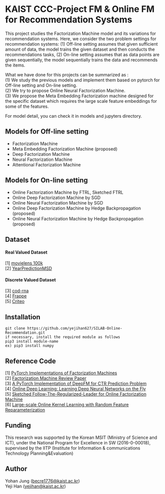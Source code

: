 # KAIST CCC-Project FM & Online FM for Recommendation Systems

This project studies the Factorization Machine model and its variations for recommendation systems.
Here, we consider the two problem settings for recommendation systems: 
(1) Off-line setting assumes that given sufficient amount of data, the model trains the given dataset and then 
conducts the recommendations tasks, (2) On-line setting assumes that as data points are given sequentially, the 
 model sequentially trains the data and recommends the items. 
 
What we have done for this projects can be summarized as : <br/>
(1) We study the previous models and implement them based on pytorch for  Off-line setting and On-line setting.  <br/>
(2) We try to propose Online Neural Factorization Machine. <br/>
(3) We propose the Meta Embedding Factorization machine designed for the specific dataset which 
    requires the large scale feature embeddings for some of the features.
   
For model detail, you can check it in models and jupyters directory. 


## Models for Off-line setting
* Factorization Machine
* Meta Embedding Factorization Machine (proposed)
* Deep Factorization Machine
* Neural Factorization Machine
* Attentional Factorization Machine


## Models for On-line setting 
* Online Factorization Machine by FTRL, Sketched FTRL
* Online Deep Factorization Machine by SGD 
* Online Neural Factorization Machine by SGD
* Online Deep Factorization Machine by Hedge Backpropagation (proposed)
* Online Neural Factorization Machine by Hedge Backpropagation (proposed)



## Dataset

#### Real Valued Dataset <br/>
[1] [movielens 100k](https://grouplens.org/datasets/movielens/)  <br/>
[2] [YearPredictionMSD](https://archive.ics.uci.edu/ml/datasets/yearpredictionmsd/) <br/>
#### Discrete Valued Dataset  <br/>
[3] [cod-rna](https://www.csie.ntu.edu.tw/~cjlin/libsvmtools/datasets/)   <br/>
[4] [Frappe](https://github.com/hexiangnan/neural_factorization_machine/tree/master/data/frappe/) <br/>
[5] [Criteo](https://github.com/nzc/dnn_ctr/tree/master/data)
    
## Installation

    git clone https://github.com/yejihan627/SILAB-Online-Recommendation.git
    if necessary, install the required module as follows
    pip3 install module-name
    ex) pip3 install numpy 




## Reference Code
[1] [PyTorch Implementations of Factorization Machines](https://github.com/nzc/dnn_ctr) <br/>
[2] [Factorization Machine Review Paper](https://github.com/rixwew/pytorch-fm) <br/>
[3] [A PyTorch Implementation of DeepFM for CTR Prediction Problem](https://github.com/chenxijun1029/DeepFM_with_PyTorch) <br/>
[4] [Online Deep Learning: Learning Deep Neural Networks on the Fly](https://github.com/phquang/OnlineDeepLearning/tree/master/src) <br/>
[5] [Sketched Follow-The-Regularized-Leader for Online Factorization Machine](https://github.com/bmdy/SFTRL) <br/>
[6] [Large-scale Online Kernel Learning with Random Feature Reparameterization](https://github.com/tund/RRF ) 


## Funding
This research was supported by the Korean MSIT (Ministry of Science and ICT), under the National Program for Excellence in SW (2016-0-00018), supervised by the IITP (Institute for Information & communications Technology Planning&Evaluation)

## Author
Yohan Jung (becre1776@kaist.ac.kr) <br/>
Yeji Han (yejihan@kaist.ac.kr)
